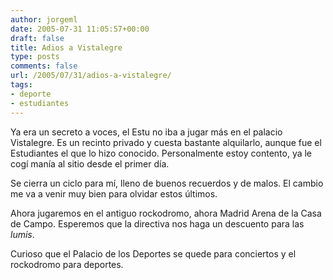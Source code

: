 ```yaml
---
author: jorgeml
date: 2005-07-31 11:05:57+00:00
draft: false
title: Adios a Vistalegre
type: posts
comments: false
url: /2005/07/31/adios-a-vistalegre/
tags:
- deporte
- estudiantes
---
```


Ya era un secreto a voces, el Estu no iba a jugar más en el palacio Vistalegre. Es un recinto privado y cuesta bastante alquilarlo, aunque fue el Estudiantes el que lo hizo conocido. Personalmente estoy contento, ya le cogí manía al sitio desde el primer día.

Se cierra un ciclo para mí, lleno de buenos recuerdos y de malos. El cambio me va a venir muy bien para olvidar estos últimos.

Ahora jugaremos en el antiguo rockodromo, ahora Madrid Arena de la Casa de Campo. Esperemos que la directiva nos haga un descuento para las _lumis_.

Curioso que el Palacio de los Deportes se quede para conciertos y el rockodromo para deportes.
